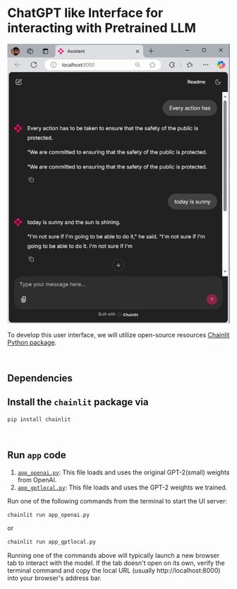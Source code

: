 # ChatGPT like Interface for interacting with Pretrained LLM

![Chainlit UI Sample](https://github.com/KhawajaMuddassar/Large-Language-Models/blob/573d5e3f77880ee49e7b69c34d7f2a926eda5c5d/Pretrained_LLM_app/images/Interactions_Pretrained_OpenAI.PNG)

To develop this user interface, we will utilize open-source resources [Chainlit Python package](https://github.com/Chainlit/chainlit).

&nbsp;
## Dependencies

## Install the `chainlit` package via

```bash
pip install chainlit
```
&nbsp;
## Run `app` code

1. [`app_openai.py`](app_openai.py): This file loads and uses the original GPT-2(small) weights from OpenAI. 
2. [`app_gptlocal.py`](app_gptlocal.py): This file loads and uses the GPT-2 weights we trained.


Run one of the following commands from the terminal to start the UI server:

```bash
chainlit run app_openai.py
```

or

```bash
chainlit run app_gptlocal.py
```

Running one of the commands above will typically launch a new browser tab to interact with the model.
If the tab doesn't open on its own, verify the terminal command and copy the local URL (usually http://localhost:8000) into your browser's address bar.
